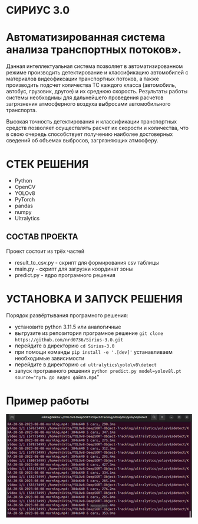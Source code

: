 # CИРИУС 3.0
# Автоматизированная система анализа транспортных потоков».

Данная интеллектуальная система позволяет в автоматизированном режиме производить детектирование и классификацию автомобилей с материалов видеофиксации транспортных потоков, а также производить подсчет количества ТС каждого класса (автомобиль, автобус, грузовик, другое) и их среднюю скорость. Результаты работы системы необходимы для дальнейшего проведения расчетов загрязнения атмосферного воздуха выбросами автомобильного транспорта.

Высокая точность детектирования и классификации транспортных средств позволяет осуществлять расчет их скорости и количества, что в свою очередь способствует получению наиболее достоверных сведений об объемах выбросов, загрязняющих атмосферу.

# CТЕК РЕШЕНИЯ
* Python
* OpenCV
* YOLOv8
* PyTorch
* pandas
* numpy
* Ultralytics

## СОСТАВ ПРОЕКТА
Проект состоит из трёх частей
* result_to_csv.py - скрипт для формирования csv таблицы
* main.py - скрипт для загрузки координат зоны
* predict.py - ядро програмного решения

# УСТАНОВКА И ЗАПУСК РЕШЕНИЯ
Порядок развёртывания програмного решения:
* установите python 3.11.5 или аналогичные
* выгрузите из репозитория програмное решение ```git clone https://github.com/nrd0736/Sirius-3.0.git```
* перейдите в директорию ```cd Sirius-3.0```
* при помощи команды ```pip install -e '.[dev]'``` устанавливаем необходимые зависимости
* перейдите в директорию ```cd ultralytics\yolo\v8\detect```
* запуск програмного решения ```python predict.py model=yolov8l.pt source="путь до видео файла.mp4```"



# Пример работы
![example1.jpg](example%2Fexample1.jpg)
